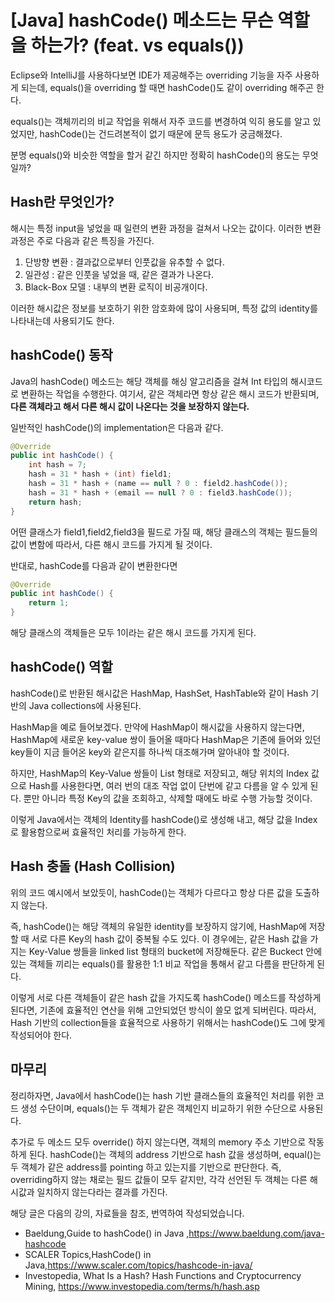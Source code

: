 # [Java] hashCode() 메소드는 무슨 역할을 하는가? (feat. vs equals())



Eclipse와 IntelliJ를 사용하다보면 IDE가 제공해주는 overriding 기능을 자주 사용하게 되는데, equals()을 overriding 할 때면 hashCode()도 같이 overriding 해주곤 한다.

equals()는 객체끼리의 비교 작업을 위해서 자주 코드를 변경하여 익히 용도를 알고 있었지만, hashCode()는 건드려본적이 없기 때문에 문득 용도가 궁금해졌다. 

분명 equals()와 비슷한 역할을 할거 같긴 하지만 정확히 hashCode()의 용도는 무엇일까?



## Hash란 무엇인가?

해시는 특정 input을 넣었을 때 일련의 변환 과정을 걸쳐서 나오는 값이다. 이러한 변환 과정은 주로 다음과 같은 특징을 가진다.



1. 단방향 변환 : 결과값으로부터 인풋값을 유추할 수 없다.
2. 일관성 : 같은 인풋을 넣었을 때, 같은 결과가 나온다.
3. Black-Box 모델 : 내부의 변환 로직이 비공개이다.



이러한 해시값은 정보를 보호하기 위한 암호화에 많이 사용되며, 특정 값의 identity를 나타내는데 사용되기도 한다.





## hashCode() 동작



Java의 hashCode() 메소드는 해당 객체를 해싱 알고리즘을 걸쳐 Int 타입의 해시코드로 변환하는 작업을 수행한다. 여기서, 같은 객체라면 항상 같은 해시 코드가 반환되며, **다른 객체라고 해서 다른 해시 값이 나온다는 것을 보장하지 않는다.**



일반적인 hashCode()의 implementation은 다음과 같다.

```java
@Override
public int hashCode() {
    int hash = 7;
    hash = 31 * hash + (int) field1;
    hash = 31 * hash + (name == null ? 0 : field2.hashCode());
    hash = 31 * hash + (email == null ? 0 : field3.hashCode());
    return hash;
}
```

어떤 클래스가 field1,field2,field3을 필드로 가질 때, 해당 클래스의 객체는 필드들의 값이 변함에 따라서, 다른 해시 코드를 가지게 될 것이다.



반대로, hashCode를 다음과 같이 변환한다면

```java
@Override
public int hashCode() {
    return 1;
}
```

해당 클래스의 객체들은 모두 1이라는 같은 해시 코드를 가지게 된다.



## hashCode() 역할



hashCode()로 반환된 해시값은 HashMap, HashSet, HashTable와 같이 Hash 기반의 Java collections에 사용된다. 



HashMap을 예로 들어보겠다. 만약에 HashMap이 해시값을 사용하지 않는다면, HashMap에 새로운 key-value 쌍이 들어올 때마다 HashMap은 기존에 들어와 있던 key들이 지금 들어온 key와 같은지를 하나씩 대조해가며 알아내야 할 것이다.



하지만, HashMap의 Key-Value 쌍들이 List 형태로 저장되고, 해당 위치의 Index 값으로 Hash를 사용한다면, 여러 번의 대조 작업 없이 단번에 같고 다름을 알 수 있게 된다. 뿐만 아니라 특정 Key의 값을 조회하고, 삭제할 때에도 바로 수행 가능할 것이다.



이렇게 Java에서는 객체의 Identity를 hashCode()로 생성해 내고, 해당 값을 Index로 활용함으로써 효율적인 처리를 가능하게 한다.





## Hash 충돌 (Hash Collision)

위의 코드 예시에서 보았듯이, hashCode()는 객체가 다르다고 항상 다른 값을 도출하지 않는다. 



즉, hashCode()는 해당 객체의 유일한 identity를 보장하지 않기에, HashMap에 저장할 때 서로 다른 Key의 hash 값이 중복될 수도 있다. 이 경우에는, 같은 Hash 값을 가지는 Key-Value 쌍들을 linked list 형태의 bucket에 저장해둔다. 같은 Buckect 안에 있는 객체들 끼리는 equals()를 활용한 1:1 비교 작업을 통해서 같고 다름을 판단하게 된다.



이렇게 서로 다른 객체들이 같은 hash 값을 가지도록 hashCode() 메소드를 작성하게 된다면, 기존에 효율적인 연산을 위해 고안되었던 방식이 쓸모 없게 되버린다. 따라서, Hash 기반의 collection들을 효율적으로 사용하기 위해서는 hashCode()도 그에 맞게 작성되어야 한다. 



## 마무리

정리하자면, Java에서 hashCode()는 hash 기반 클래스들의 효율적인 처리를 위한 코드 생성 수단이며, equals()는 두 객체가 같은 객체인지 비교하기 위한 수단으로 사용된다.



추가로 두 메소드 모두 override() 하지 않는다면, 객체의 memory 주소 기반으로 작동하게 된다. hashCode()는 객체의 address 기반으로 hash 값을 생성하며, equal()는 두 객체가 같은 address를 pointing 하고 있는지를 기반으로 판단한다. 즉, overriding하지 않는 채로는 필드 값들이 모두 같지만, 각각 선언된 두 객체는 다른 해시값과 일치하지 않는다라는 결과를 가진다.





해당 글은 다음의 강의, 자료들을 참조, 번역하여 작성되었습니다.

- Baeldung,Guide to hashCode() in Java ,https://www.baeldung.com/java-hashcode
- SCALER Topics,HashCode() in Java,https://www.scaler.com/topics/hashcode-in-java/
- Investopedia, What Is a Hash? Hash Functions and Cryptocurrency Mining, https://www.investopedia.com/terms/h/hash.asp